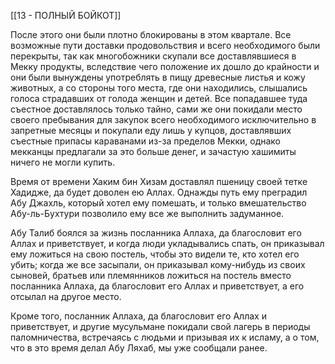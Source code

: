 [[13 - ПОЛНЫЙ БОЙКОТ]]

После этого они были плотно блокированы в этом квартале. Все возможные пути доставки продовольствия и всего необходимого были перекрыты, так как многобожники скупали все доставлявшиеся в Мекку продукты, вследствие чего положение их дошло до крайности и они были вынуждены употреблять в пищу древесные листья и кожу животных, а со стороны того места, где они находились, слышались голоса страдавших от голода женщин и детей. Все попадавшее туда съестное доставлялось только тайно, сами же они покидали место своего пребывания для закупок всего необходимого исключительно в запретные месяцы и покупали еду лишь у купцов, доставлявших съестные припасы караванами из-за пределов Мекки, однако мекканцы предлагали за это больше денег, и зачастую хашимиты ничего не могли купить.

Время от времени Хаким бин Хизам доставлял пшеницу своей тетке Хадидже, да будет доволен ею Аллах. Однажды путь ему преградил Абу Джахль, который хотел ему помешать, и только вмешательство Абу-ль-Бухтури позволило ему все же выполнить задуманное.

Абу Талиб боялся за жизнь посланника Аллаха, да благословит его Аллах и приветствует, и когда люди укладывались спать, он приказывал ему ложиться на свою постель, чтобы это видели те, кто хотел его убить; когда же все засыпали, он приказывал кому-нибудь из своих сыновей, братьев или племянников ложиться на постель вместо посланника Аллаха, да благословит его Аллах и приветствует, а его отсылал на другое место.

Кроме того, посланник Аллаха, да благословит его Аллах и приветствует, и другие мусульмане покидали свой лагерь в периоды паломничества, встречаясь с людьми и призывая их к исламу, а о том, что в это время делал Абу Ляхаб, мы уже сообщали ранее.

